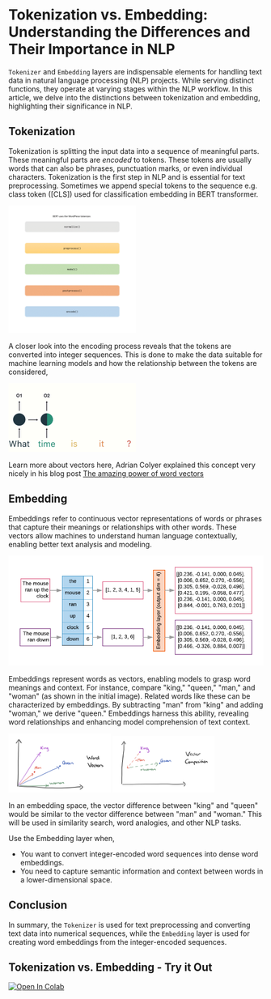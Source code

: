 # Tokenization vs. Embedding: Understanding the Differences and Their Importance in NLP
`Tokenizer` and `Embedding` layers are indispensable elements for handling text data in natural language processing (NLP) projects. While serving distinct functions, they operate at varying stages within the NLP workflow. In this article, we delve into the distinctions between tokenization and embedding, highlighting their significance in NLP.


## Tokenization

Tokenization is splitting the input data into a sequence of meaningful parts. These meaningful parts are _encoded_ to tokens. These tokens are usually words that can also be phrases, punctuation marks, or even individual characters. Tokenization is the first step in NLP and is essential for text preprocessing. Sometimes we append special tokens to the sequence e.g. class token ([CLS]) used for classification embedding in BERT transformer.

<img src="./images/tokenization_pipeline.gif" width=50%>

A closer look into the encoding process reveals that the tokens are converted into integer sequences. This is done to make the data suitable for machine learning models and how the relationship between the tokens are considered,

<img src="./images/rnn.gif" width=50%>

Learn more about vectors here, Adrian Colyer explained this concept very nicely in his blog post [The amazing power of word vectors](https://blog.acolyer.org/2016/04/21/the-amazing-power-of-word-vectors/)

## Embedding

Embeddings refer to continuous vector representations of words or phrases that capture their meanings or relationships with other words. These vectors allow machines to understand human language contextually, enabling better text analysis and modeling.

![Embedding](./images/embeddings.png)

Embeddings represent words as vectors, enabling models to grasp word meanings and context. For instance, compare "king," "queen," "man," and "woman" (as shown in the initial image). Related words like these can be characterized by embeddings. By subtracting "man" from "king" and adding "woman," we derive "queen." Embeddings harness this ability, revealing word relationships and enhancing model comprehension of text context.

<img src="images/king-queen-vectors.png" width=40%>
<img src="images/king-queen-composition.png" width=40%>

In an embedding space, the vector difference between "king" and "queen" would be similar to the vector difference between "man" and "woman." This will be used in similarity search, word analogies, and other NLP tasks.

Use the Embedding layer when,

- You want to convert integer-encoded word sequences into dense word embeddings.
- You need to capture semantic information and context between words in a lower-dimensional space.

## Conclusion

In summary, the `Tokenizer` is used for text preprocessing and converting text data into numerical sequences, while the `Embedding` layer is used for creating word embeddings from the integer-encoded sequences. 



## Tokenization vs. Embedding - Try it Out

<a href="https://colab.research.google.com/github/miztiik/llm-bootcamp/blob/main/chapters/tokenization_vs_embeddings/tokenization_vs_embeddings.ipynb" target="_parent"><img src="https://colab.research.google.com/assets/colab-badge.svg" alt="Open In Colab"/></a>